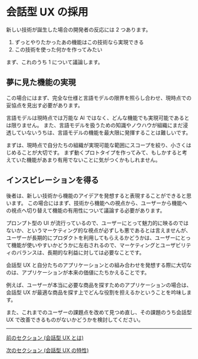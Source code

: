 # 会話型 UX の採用

新しい技術が誕生した場合の開発者の反応には 2 つあります。

1. ずっとやりたかったあの機能はこの技術なら実現できる
2. この技術を使った何かを作ってみたい

まず、これのうち 1 について議論します。

## 夢に見た機能の実現

この場合にはまず、完全な仕様と言語モデルの限界を照らし合わせ、現時点での妥協点を見出す必要があります。

言語モデルは現時点では万能な AI ではなく、どんな機能でも実現可能であるとは限りません。
また、言語モデルを扱うための知識やノウハウが組織にまだ浸透していないうちは、言語モデルの機能を最大限に発揮することは難しいです。

まずは、現時点で自分たちの組織が実現可能な範囲にスコープを絞り、小さくはじめることが大切です。
まず動くプロトタイプを作ってみて、もしかすると考えていた機能があまり有用でないことに気がつくかもしれません。

## インスピレーションを得る

後者は、新しい技術から機能のアイデアを発想すると表現することができると思います。
この場合にはまず、技術から機能への視点から、ユーザーから機能への視点へ切り替えて機能の有用性について議論する必要があります。

プロンプト型の UI が流行っているので、ユーザーにとって魅力的に映るのではないか、というマーケティング的な視点が必ずしも悪であるとは言えませんが、
ユーザーが長期的にプロダクトを利用してもらえるかどうかは、ユーザーにとって機能が使いやすいかどうかに左右されるので、マーケティングとユーザビリティのバランスは、長期的な利益に対しては必要なことです。

会話型 UX と自分たちのアプリケーションとの組み合わせを発想する際に大切なのは、アプリケーションが本来の価値にたちかえることです。

例えば、ユーザーが本当に必要な商品を探すためのアプリケーションの場合は、会話型 UX が最適な商品を探す上でどんな役割を担えるかということを吟味します。

また、これまでのユーザーの課題点を改めて見つめ直し、その課題のうち会話型 UX で改善できるものがないかどうかを検討してください。

---

[前のセクション (会話型 UX とは) ](/guides/intro.md)

[次のセクション (会話型 UX の特性) ](/guides/attributes.md)
